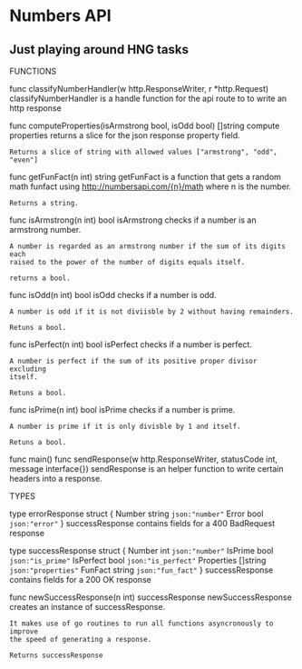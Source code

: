 # Numbers API
## Just playing around HNG tasks

FUNCTIONS

func classifyNumberHandler(w http.ResponseWriter, r *http.Request)
    classifyNumberHandler is a handle function for the api route to to write an
    http response

func computeProperties(isArmstrong bool, isOdd bool) []string
    compute properties returns a slice for the json response property field.

    Returns a slice of string with allowed values ["armstrong", "odd", "even"]

func getFunFact(n int) string
    getFunFact is a function that gets a random math funfact using
    http://numbersapi.com/{n}/math where n is the number.

    Returns a string.

func isArmstrong(n int) bool
    isArmstrong checks if a number is an armstrong number.

    A number is regarded as an armstrong number if the sum of its digits each
    raised to the power of the number of digits equals itself.

    returns a bool.

func isOdd(n int) bool
    isOdd checks if a number is odd.

    A number is odd if it is not diviisble by 2 without having remainders.

    Retuns a bool.

func isPerfect(n int) bool
    isPerfect checks if a number is perfect.

    A number is perfect if the sum of its positive proper divisor excluding
    itself.

    Retuns a bool.

func isPrime(n int) bool
    isPrime checks if a number is prime.

    A number is prime if it is only divisble by 1 and itself.

    Retuns a bool.

func main()
func sendResponse(w http.ResponseWriter, statusCode int, message interface{})
    sendResponse is an helper function to write certain headers into a response.


TYPES

type errorResponse struct {
	Number string `json:"number"`
	Error  bool   `json:"error"`
}
    successResponse contains fields for a 400 BadRequest response

type successResponse struct {
	Number     int      `json:"number"`
	IsPrime    bool     `json:"is_prime"`
	IsPerfect  bool     `json:"is_perfect"`
	Properties []string `json:"properties"`
	FunFact    string   `json:"fun_fact"`
}
    successResponse contains fields for a 200 OK response

func newSuccessResponse(n int) successResponse
    newSuccessResponse creates an instance of successResponse.

    It makes use of go routines to run all functions asyncronously to improve
    the speed of generating a response.

    Returns successResponse

